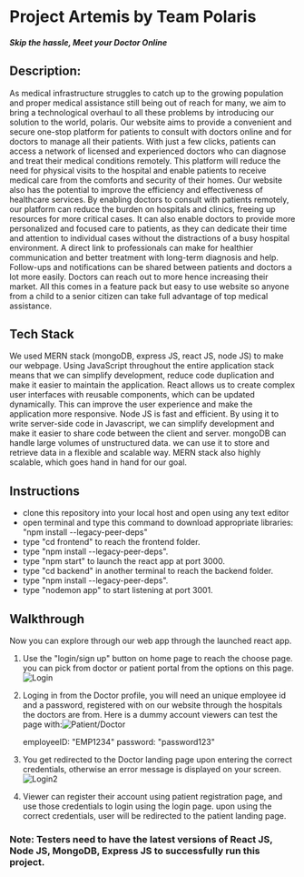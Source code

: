 # Project Artemis by Team Polaris
##### *Skip the hassle, Meet your Doctor Online*

## Description:

As medical infrastructure struggles to catch up to the growing population and proper medical assistance still being out of reach for many, we aim to bring a technological overhaul to all these problems by introducing our solution to the world, polaris. Our website aims to provide a convenient and secure one-stop platform for patients to consult with doctors online and for doctors to manage all their patients. With just a few clicks, patients can access a network of licensed and experienced doctors who can diagnose and treat their medical conditions remotely. This platform will reduce the need for physical visits to the hospital and enable patients to receive medical care from the comforts and security of their homes. Our website also has the potential to improve the efficiency and effectiveness of healthcare services. By enabling doctors to consult with patients remotely, our platform can reduce the burden on hospitals and clinics, freeing up resources for more critical cases. It can also enable doctors to provide more personalized and focused care to patients, as they can dedicate their time and attention to individual cases without the distractions of a busy hospital environment. A direct link to professionals can make for healthier communication and better treatment with long-term diagnosis and help. Follow-ups and notifications can be shared between patients and doctors a lot more easily. Doctors can reach out to more  hence increasing their market. All this comes in a feature pack but easy to use website so anyone from a child to a senior citizen can take full advantage of top medical assistance.

## Tech Stack

We used MERN stack (mongoDB, express JS, react JS, node JS) to make our webpage. Using JavaScript throughout the entire application stack means that we can simplify development, reduce code duplication and make it easier to maintain the application. React allows us to create complex user interfaces with reusable components, which can be updated dynamically. This can improve the user experience and make the application more responsive. Node JS is fast and efficient. By using it to write server-side code in Javascript, we can simplify development and make it easier to share code between the client and server. mongoDB can handle large volumes of unstructured data. we can use it to store and retrieve data in a flexible and scalable way. MERN stack also highly scalable, which goes hand in hand for our goal.

## Instructions
- clone this repository into your local host and open using any text editor
- open terminal and type this command to download appropriate libraries: "npm install --legacy-peer-deps"
- type "cd frontend" to reach the frontend folder.
- type "npm install --legacy-peer-deps".
- type "npm start" to launch the react app at port 3000.
- type "cd backend" in another terminal to reach the backend folder.
- type "npm install --legacy-peer-deps".
- type "nodemon app" to start listening at port 3001.

## Walkthrough
Now you can explore through our web app through the launched react app.

1. Use the "login/sign up" button on home page to reach the choose page. you can pick from doctor or patient portal from the options on this page.![Login](https://i.imgur.com/d5NNKdP.png)
2. Loging in from the Doctor profile, you will need an unique employee id and a password, registered with on our website through the hospitals the doctors are from. Here is a dummy account viewers can test the page with:![Patient/Doctor](https://i.imgur.com/1Nn3X1d.png)

    employeeID: "EMP1234"
    password: "password123"

3. You get redirected to the Doctor landing page upon entering the correct credentials, otherwise an error message is displayed on your screen. ![Login2](https://i.imgur.com/1Nn3X1d.png)
4.  Viewer can register their account using patient registration page, and use those credentials to login using the login page. upon using the correct credentials, user will be redirected to the patient landing page.

### Note: Testers need to have the latest versions of React JS, Node JS, MongoDB, Express JS to successfully run this project.

